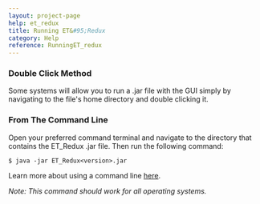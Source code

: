 ```yaml
---
layout: project-page
help: et_redux
title: Running ET&#95;Redux
category: Help
reference: RunningET_redux
---
```



### Double Click Method
 
Some systems will allow you to run a .jar file with the GUI simply by navigating to the file's home directory and double clicking it. 

### From The Command Line

Open your preferred command terminal and navigate to the directory that contains the ET_Redux .jar file. Then run the following command:

    $ java -jar ET_Redux<version>.jar

Learn more about using a command line <a href="http://cli.klearncodethehardway.org/book/" target="_blank">here</a>.

*Note: This command should work for all operating systems.*
